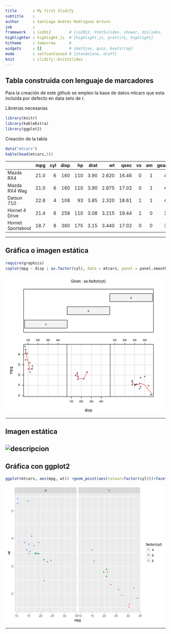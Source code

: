 ```yaml
---
title       : My first Slidify
subtitle    : 
author      : Santiago Andrés Rodríguez Arturo  
job         : 
framework   : io2012        # {io2012, html5slides, shower, dzslides, ...}
highlighter : highlight.js  # {highlight.js, prettify, highlight}
hitheme     : tomorrow      # 
widgets     : []            # {mathjax, quiz, bootstrap}
mode        : selfcontained # {standalone, draft}
knit        : slidify::knit2slides
---
```


## Tabla construida con lenguaje de marcadores 
Para la creación de este github se empleo la base de datos mtcars que esta incluida por defecto en data sets de r.


Librerias necesarias 

```r
library(knitr)
library(kableExtra)
library(ggplot2)
```
Creación de la tabla

```r
data("mtcars")
kable(head(mtcars,5))
```



|                  |  mpg| cyl| disp|  hp| drat|    wt|  qsec| vs| am| gear| carb|
|:-----------------|----:|---:|----:|---:|----:|-----:|-----:|--:|--:|----:|----:|
|Mazda RX4         | 21.0|   6|  160| 110| 3.90| 2.620| 16.46|  0|  1|    4|    4|
|Mazda RX4 Wag     | 21.0|   6|  160| 110| 3.90| 2.875| 17.02|  0|  1|    4|    4|
|Datsun 710        | 22.8|   4|  108|  93| 3.85| 2.320| 18.61|  1|  1|    4|    1|
|Hornet 4 Drive    | 21.4|   6|  258| 110| 3.08| 3.215| 19.44|  1|  0|    3|    1|
|Hornet Sportabout | 18.7|   8|  360| 175| 3.15| 3.440| 17.02|  0|  0|    3|    2|

---

## Gráfica o imagen estática  

```r
require(graphics)
coplot(mpg ~ disp | as.factor(cyl), data = mtcars, panel = panel.smooth, rows = 1)
```

<img src="assets/fig/simple-plot-1.png" title="plot of chunk simple-plot" alt="plot of chunk simple-plot" style="display: block; margin: auto;" />

---


## Imagen estática  
![descripcion](http://www.hobbyconsolas.com/sites/hobbyconsolas.com/public/media/image/2016/12/juego-tronos_0.jpg)
---


## Gráfica con ggplot2

```r
ggplot(mtcars, aes(mpg, wt)) +geom_point(aes(colour=factor(cyl)))+facet_grid(.~am)
```

<img src="assets/fig/unnamed-chunk-3-1.png" title="plot of chunk unnamed-chunk-3" alt="plot of chunk unnamed-chunk-3" style="display: block; margin: auto;" />

---
